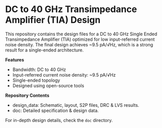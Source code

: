 # DC to 40 GHz Transimpedance Amplifier (TIA) Design

This repository contains the design files for a DC to 40 GHz Single Ended Transimpedance Amplifier (TIA) optimized for low input-referred current noise density. The final design achieves ~9.5 pA/√Hz, which is a strong result for a single-ended architecture.

**Features**
* Bandwidth: DC to 40 GHz
* Input-referred current noise density: ~9.5 pA/√Hz
* Single-ended topology
* Designed using open-source tools

**Repository Contents**
* design_data: Schematic, layout, S2P files, DRC & LVS results.
* doc: Detailed specification & design data.

For in-depth design details, check the `doc` directory.